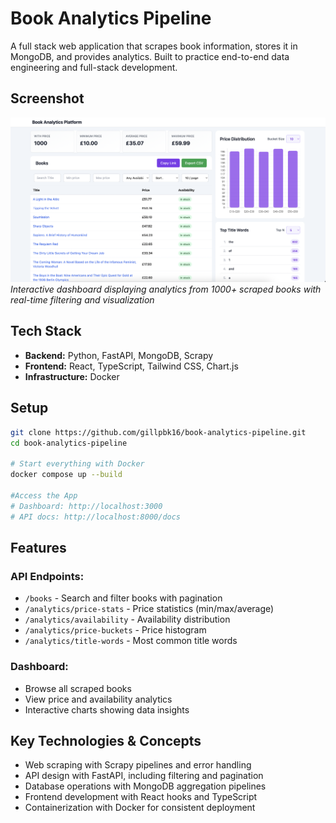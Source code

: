 # Book Analytics Pipeline
A full stack web application that scrapes book information, stores it in MongoDB, and provides analytics. Built to practice end-to-end data engineering and full-stack development.

## Screenshot
![Book Analytics Dashboard](screenshot.png)
*Interactive dashboard displaying analytics from 1000+ scraped books with real-time filtering and visualization*

## Tech Stack
- **Backend:** Python, FastAPI, MongoDB, Scrapy
- **Frontend:** React, TypeScript, Tailwind CSS, Chart.js
- **Infrastructure:** Docker

## Setup
```bash
git clone https://github.com/gillpbk16/book-analytics-pipeline.git
cd book-analytics-pipeline

# Start everything with Docker
docker compose up --build

#Access the App 
# Dashboard: http://localhost:3000
# API docs: http://localhost:8000/docs
```

## Features

### API Endpoints:
- `/books` - Search and filter books with pagination
- `/analytics/price-stats` - Price statistics (min/max/average)
- `/analytics/availability` - Availability distribution
- `/analytics/price-buckets` - Price histogram
- `/analytics/title-words` - Most common title words

### Dashboard:
- Browse all scraped books
- View price and availability analytics
- Interactive charts showing data insights

## Key Technologies & Concepts
- Web scraping with Scrapy pipelines and error handling
- API design with FastAPI, including filtering and pagination
- Database operations with MongoDB aggregation pipelines
- Frontend development with React hooks and TypeScript
- Containerization with Docker for consistent deployment



